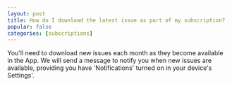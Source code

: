 ```yaml
---
layout: post
title: How do I download the latest issue as part of my subscription?
popular: false
categories: [subscriptions]
---
```

You'll need to download new issues each month as they become available in the App. We will send a message to notify you when new issues are available, providing you have 'Notifications' turned on in your device's Settings'.
